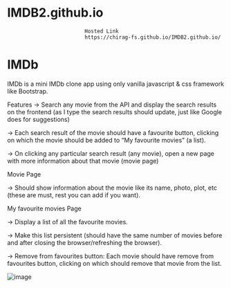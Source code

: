 # IMDB2.github.io


                             Hosted Link
                             https://chirag-fs.github.io/IMDB2.github.io/

# IMDb

IMDb is a mini IMDb clone app using only vanilla javascript & css framework like Bootstrap.


Features 
-> Search any movie from the API and display the search results on the frontend (as I type the search results should update, just like Google does for suggestions)

-> Each search result of the movie should have a favourite button, clicking on which the movie should be added to “My favourite movies” (a list).

-> On clicking any particular search result (any movie), open a new page with more information about that movie (movie page)

Movie Page

-> Should show information about the movie like its name, photo, plot, etc (these are must, rest you can add if you want).

My favourite movies Page

-> Display a list of all the favourite movies.

-> Make this list persistent (should have the same number of movies before and after closing the browser/refreshing the browser).

-> Remove from favourites button: Each movie should have remove from favourites button, clicking on which should remove that movie from the list.


![image](https://github.com/Chirag-fs/IMDb/assets/85388034/8e7a9e2f-9886-4a5a-a519-6a8c6cab72aa)
